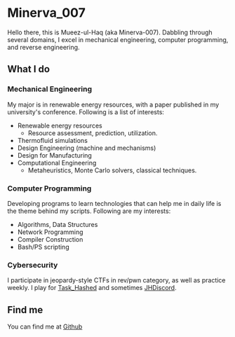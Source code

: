 # Minerva_007

Hello there, this is Mueez-ul-Haq (aka Minerva-007). Dabbling through several domains, I excel in mechanical engineering, computer programming, and reverse engineering. 

## What I do

### Mechanical Engineering
My major is in renewable energy resources, with a paper published in my university's conference. Following is a list of interests:
- Renewable energy resources
	- Resource assessment, prediction, utilization.
- Thermofluid simulations
- Design Engineering (machine and mechanisms)
- Design for Manufacturing
- Computational Engineering 
	- Metaheuristics, Monte Carlo solvers, classical techniques.

### Computer Programming
Developing programs to learn technologies that can help me in daily life is the theme behind my scripts. Following are my interests:
- Algorithms, Data Structures
- Network Programming
- Compiler Construction
- Bash/PS scripting

### Cybersecurity
I participate in jeopardy-style CTFs in rev/pwn category, as well as practice weekly. I play for [Task_Hashed](https://ctftime.org/team/175900) and sometimes [JHDiscord](https://ctftime.org/team/62434).

## Find me
You can find me at [Github](https://www.github.com/Minerva-007/)